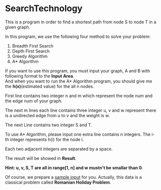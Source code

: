 # SearchTechnology
This is a program in order to find a shortest path from node S to node T in a given graph.

In this program, we use the following four method to solve your problem:

1. Breadth First Search
2. Depth First Search
3. Greedy Algorithm
4. A* Algorithm

If you want to use this program, you must input your graph, A and B with following format to the **Input Area**.    
And when you want to run the A* Algorithm program, you should give me the **h(x)**(estimated value) for the all n nodes.

First line contains two integer n and m which represent the node num and the edge num of your graph.

The next m lines each line contains three integer u, v and w represent there is a undirected edge from u to v and the weight is w.

The next Line contains two integer S and T.

To use A* Algorithm, please input one extra line contains n integers. The i-th integer represents h(i) for the node i.

Each two adjacent integers are separated by a space.

The result will be showed in **Result**.

**Hint: u, v, S, T are all in range[1, n] and w mustn't be smallar than 0.**

Of course, we prepare a <a target="_blank" href="https://zly201.github.io/SearchTechnology/sample.html">sample input<a> for you. Actually, this data is a classical problem called **Romanian Holiday Problem**.
